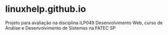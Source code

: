 # linuxhelp.github.io
Projeto para avaliação na disciplina ILP049 Desenvolvimento Web,  curso de Análise e Desenvolvimento de Sistemas na FATEC SP
